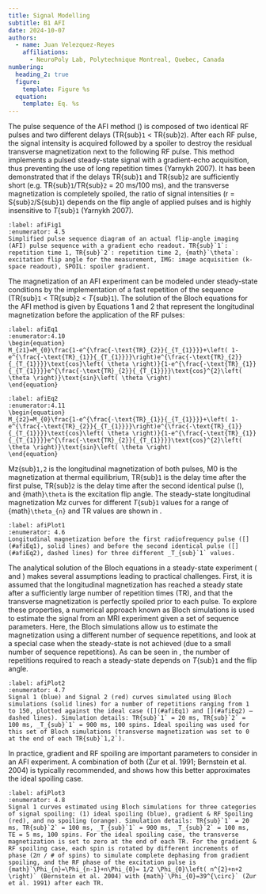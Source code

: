 ```yaml
---
title: Signal Modelling
subtitle: B1 AFI
date: 2024-10-07
authors:
  - name: Juan Velezquez-Reyes
    affiliations:
      - NeuroPoly Lab, Polytechnique Montreal, Quebec, Canada
numbering:
  heading_2: true
  figure:
    template: Figure %s
  equation:
    template: Eq. %s
---
```


The pulse sequence of the AFI method ([](#afiFig1)) is composed of two identical RF pulses and two different delays (TR{sub}`1` < TR{sub}`2`). After each RF pulse, the signal intensity is acquired followed by a spoiler to destroy the residual transverse magnetization next to the following RF pulse. This method implements a pulsed steady-state signal with a gradient-echo acquisition, thus preventing the use of long repetition times (Yarnykh 2007). It has been demonstrated that if the delays TR{sub}`1` and TR{sub}`2` are sufficiently short (e.g. TR{sub}`1`/TR{sub}`2` = 20 ms/100 ms), and the transverse magnetization is completely spoiled, the ratio of signal intensities (r = S{sub}`2`/S{sub}`1`) depends on the flip angle of applied pulses and is highly insensitive to _T_{sub}`1` (Yarnykh 2007).

```{figure} img/afi_pulsesequence.png
:label: afiFig1
:enumerator: 4.5
Simplified pulse sequence diagram of an actual flip-angle imaging (AFI) pulse sequence with a gradient echo readout. TR{sub}`1`: repetition time 1, TR{sub}`2`: repetition time 2, {math}`\theta`: excitation flip angle for the measurement, IMG: image acquisition (k-space readout), SPOIL: spoiler gradient.
```

The magnetization of an AFI experiment can be modeled under steady-state conditions by the implementation of a fast repetition of the sequence (TR{sub}`1` < TR{sub}`2` < _T_{sub}`1`). The solution of the Bloch equations for the AFI method is given by Equations 1 and 2 that represent the longitudinal magnetization before the application of the RF pulses:

```{math}
:label: afiEq1
:enumerator:4.10
\begin{equation}
M_{z1}=M_{0}\frac{1-e^{\frac{-\text{TR}_{2}}{_{T_{1}}}}+\left( 1- e^{\frac{-\text{TR}_{1}}{_{T_{1}}}}\right)e^{\frac{-\text{TR}_{2}}{_{T_{1}}}}\text{cos}\left( \theta \right)}{1-e^{\frac{-\text{TR}_{1}}{_{T_{1}}}}e^{\frac{-\text{TR}_{2}}{_{T_{1}}}}\text{cos}^{2}\left( \theta \right)}\text{sin}\left( \theta \right)
\end{equation}
```


```{math}
:label: afiEq2
:enumerator:4.11
\begin{equation}
M_{z2}=M_{0}\frac{1-e^{\frac{-\text{TR}_{1}}{_{T_{1}}}}+\left( 1- e^{\frac{-\text{TR}_{2}}{_{T_{1}}}}\right)e^{\frac{-\text{TR}_{1}}{_{T_{1}}}}\text{cos}\left( \theta \right)}{1-e^{\frac{-\text{TR}_{1}}{_{T_{1}}}}e^{\frac{-\text{TR}_{2}}{_{T_{1}}}}\text{cos}^{2}\left( \theta \right)}\text{sin}\left( \theta \right)
\end{equation}
```

Mz{sub}`1,2` is the longitudinal magnetization of both pulses, M0 is the magnetization at thermal equilibrium, TR{sub}`1` is the delay time after the first pulse, TR{sub}`2` is the delay time after the second identical pulse ([](#afiFig1)), and {math}`\theta` is the excitation flip angle. The steady-state longitudinal magnetization Mz curves for different _T_{sub}`1` values for a range of {math}`\theta_{n}` and TR values are shown in [](#afiPlot1).

```{figure} #afiFig1cell
:label: afiPlot1
:enumerator: 4.6
Longitudinal magnetization before the first radiofrequency pulse ([](#afiEq1), solid lines) and before the second identical pulse ([](#afiEq2), dashed lines) for three different _T_{sub}`1` values.
```

The analytical solution of the Bloch equations in a steady-state experiment ([](#afiEq1) and [](#afiEq2)) makes several assumptions leading to practical challenges. First, it is assumed that the longitudinal magnetization has reached a steady state after a sufficiently large number of repetition times (TR), and that the transverse magnetization is perfectly spoiled prior to each pulse. To explore these properties, a numerical approach known as Bloch simulations is used to estimate the signal from an MRI experiment given a set of sequence parameters. Here, the Bloch simulations allow us to estimate the magnetization using a different number of sequence repetitions, and look at a special case when the steady-state is not achieved (due to a small number of sequence repetitions). As can be seen in [](#afiPlot2), the number of repetitions required to reach a steady-state depends on _T_{sub}`1` and the flip angle.

```{figure} #afiFig2cell
:label: afiPlot2
:enumerator: 4.7
Signal 1 (blue) and Signal 2 (red) curves simulated using Bloch simulations (solid lines) for a number of repetitions ranging from 1 to 150, plotted against the ideal case ([](#afiEq1) and [](#afiEq2) – dashed lines). Simulation details: TR{sub}`1` = 20 ms, TR{sub}`2` = 100 ms, _T_{sub}`1` = 900 ms, 100 spins. Ideal spoiling was used for this set of Bloch simulations (transverse magnetization was set to 0 at the end of each TR{sub}`1,2`).
```

In practice, gradient and RF spoiling are important parameters to consider in an AFI experiment. A combination of both (Zur et al. 1991; Bernstein et al. 2004) is typically recommended, and [](#afiPlot3) shows how this better approximates the ideal spoiling case.

```{figure} #afiFig3cell
:label: afiPlot3
:enumerator: 4.8
Signal 1 curves estimated using Bloch simulations for three categories of signal spoiling: (1) ideal spoiling (blue), gradient & RF Spoiling (red), and no spoiling (orange). Simulation details: TR{sub}`1` = 20 ms, TR{sub}`2` = 100 ms, _T_{sub}`1` = 900 ms, _T_{sub}`2` = 100 ms, TE = 5 ms, 100 spins. For the ideal spoiling case, the transverse magnetization is set to zero at the end of each TR. For the gradient & RF spoiling case, each spin is rotated by different increments of phase (2𝜋 / # of spins) to simulate complete dephasing from gradient spoiling, and the RF phase of the excitation pulse is {math}`\Phi_{n}=\Phi_{n-1}+n\Phi_{0}= 1/2 \Phi_{0}\left( n^{2}+n+2 \right)` (Bernstein et al. 2004) with {math}`\Phi_{0}=39^{\circ}` (Zur et al. 1991) after each TR.
```
